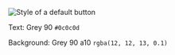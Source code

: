 ![Style of a default button](../images/buttons/button-label.svg)

Text: Grey 90 `#0c0c0d`

Background: Grey 90 a10 `rgba(12, 12, 13, 0.1)`
